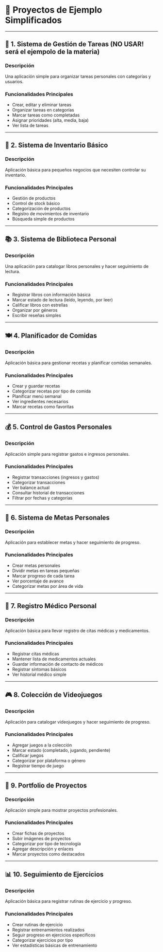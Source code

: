 # 🚀 Proyectos de Ejemplo Simplificados

---

## 📝 1. Sistema de Gestión de Tareas (NO USAR! será el ejempolo de la materia)

### Descripción
Una aplicación simple para organizar tareas personales con categorías y usuarios.

### Funcionalidades Principales
- Crear, editar y eliminar tareas
- Organizar tareas en categorías
- Marcar tareas como completadas
- Asignar prioridades (alta, media, baja)
- Ver lista de tareas



---

## 🏪 2. Sistema de Inventario Básico

### Descripción
Aplicación básica para pequeños negocios que necesiten controlar su inventario.

### Funcionalidades Principales
- Gestión de productos
- Control de stock básico
- Categorización de productos
- Registro de movimientos de inventario
- Búsqueda simple de productos



---

## 📚 3. Sistema de Biblioteca Personal

### Descripción
Una aplicación para catalogar libros personales y hacer seguimiento de lectura.

### Funcionalidades Principales
- Registrar libros con información básica
- Marcar estado de lectura (leído, leyendo, por leer)
- Calificar libros con estrellas
- Organizar por géneros
- Escribir reseñas simples



---

## 🍽️ 4. Planificador de Comidas

### Descripción
Aplicación básica para gestionar recetas y planificar comidas semanales.

### Funcionalidades Principales
- Crear y guardar recetas
- Categorizar recetas por tipo de comida
- Planificar menú semanal
- Ver ingredientes necesarios
- Marcar recetas como favoritas



---

## 💰 5. Control de Gastos Personales

### Descripción
Aplicación simple para registrar gastos e ingresos personales.

### Funcionalidades Principales
- Registrar transacciones (ingresos y gastos)
- Categorizar transacciones
- Ver balance actual
- Consultar historial de transacciones
- Filtrar por fechas y categorías



---

## 🎯 6. Sistema de Metas Personales

### Descripción
Aplicación para establecer metas y hacer seguimiento de progreso.

### Funcionalidades Principales
- Crear metas personales
- Dividir metas en tareas pequeñas
- Marcar progreso de cada tarea
- Ver porcentaje de avance
- Categorizar metas por área de vida



---

## 🏥 7. Registro Médico Personal

### Descripción
Aplicación básica para llevar registro de citas médicas y medicamentos.

### Funcionalidades Principales
- Registrar citas médicas
- Mantener lista de medicamentos actuales
- Guardar información de contacto de médicos
- Registrar síntomas básicos
- Ver historial médico simple

---

## 🎮 8. Colección de Videojuegos

### Descripción
Aplicación para catalogar videojuegos y hacer seguimiento de progreso.

### Funcionalidades Principales
- Agregar juegos a la colección
- Marcar estado (completado, jugando, pendiente)
- Calificar juegos
- Categorizar por plataforma o género
- Registrar tiempo de juego



---

## 🎨 9. Portfolio de Proyectos

### Descripción
Aplicación simple para mostrar proyectos profesionales.

### Funcionalidades Principales
- Crear fichas de proyectos
- Subir imágenes de proyectos
- Categorizar por tipo de tecnología
- Agregar descripción y enlaces
- Marcar proyectos como destacados



---

## 📊 10. Seguimiento de Ejercicios

### Descripción
Aplicación básica para registrar rutinas de ejercicio y progreso.

### Funcionalidades Principales
- Crear rutinas de ejercicio
- Registrar entrenamientos realizados
- Seguir progreso en ejercicios específicos
- Categorizar ejercicios por tipo
- Ver estadísticas básicas de entrenamiento
